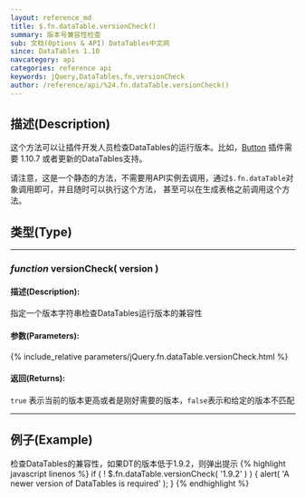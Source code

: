 ```yaml
---
layout: reference_md
title: $.fn.dataTable.versionCheck()
summary: 版本号兼容性检查
sub: 文档(Options & API) DataTables中文网
since: DataTables 1.10
navcategory: api
categories: reference api
keywords: jQuery,DataTables,fn,versionCheck
author: /reference/api/%24.fn.dataTable.versionCheck()
---
```


## 描述(Description)
这个方法可以让插件开发人员检查DataTables的运行版本。比如，[Button]({{site.baseurl}}/extensions/buttons) 插件需要 1.10.7 或者更新的DataTables支持。

请注意，这是一个静态的方法，不需要用API实例去调用，通过`$.fn.dataTable`对象调用即可，并且随时可以执行这个方法，
甚至可以在生成表格之前调用这个方法。

## 类型(Type)

---

### _function_ versionCheck( version )

#### 描述(Description):
指定一个版本字符串检查DataTables运行版本的兼容性

#### 参数(Parameters):
{% include_relative parameters/jQuery.fn.dataTable.versionCheck.html %}

#### 返回(Returns):
`true` 表示当前的版本更高或者是刚好需要的版本，`false`表示和给定的版本不匹配

---

## 例子(Example)
检查DataTables的兼容性，如果DT的版本低于1.9.2，则弹出提示
{% highlight javascript linenos %}
if ( ! $.fn.dataTable.versionCheck( '1.9.2' ) ) {
	alert( 'A newer version of DataTables is required' );
} 
{% endhighlight %}
